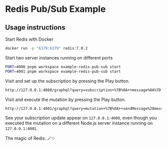 # Redis Pub/Sub Example

## Usage instructions

Start Redis with Docker

```bash
docker run -p "6379:6379" redis:7.0.2
```

Start two server instances running on different ports

```bash
PORT=4000 pnpm workspace example-redis-pub-sub start
PORT=4001 pnpm workspace example-redis-pub-sub start
```

Visit and set up the subscription by pressing the Play button.

```bash
http://127.0.0.1:4000/graphql?query=subscription+%7B%0A++message%0A%7D
```

Visit and execute the mutation by pressing the Play button.

```bash
http://127.0.0.1:4001/graphql?query=mutation+%7B%0A++sendMessage%28message%3A+%22Yo+we+share+a+redis+instance.%22%29%0A%7D
```

See your subscription update appear on `127.0.0.1:4000`, even though you executed the mutation on a different Node.js server instance running on `127.0.0.1:4001`.

The magic of Redis. 🪄✨
